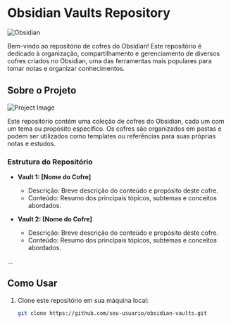 # Obsidian Vaults Repository

![Obsidian](https://th.bing.com/th/id/OIP.rT_UczbBJtFvRhTEecgahQAAAA?rs=1&pid=ImgDetMain|50)

Bem-vindo ao repositório de cofres do Obsidian! Este repositório é dedicado à organização, compartilhamento e gerenciamento de diversos cofres criados no Obsidian, uma das ferramentas mais populares para tomar notas e organizar conhecimentos.

## Sobre o Projeto

![Project Image](https://obsidian.md/images/example-vault.png)

Este repositório contém uma coleção de cofres do Obsidian, cada um com um tema ou propósito específico. Os cofres são organizados em pastas e podem ser utilizados como templates ou referências para suas próprias notas e estudos.

### Estrutura do Repositório

- **Vault 1: [Nome do Cofre]**
  - Descrição: Breve descrição do conteúdo e propósito deste cofre.
  - Conteúdo: Resumo dos principais tópicos, subtemas e conceitos abordados.
  
- **Vault 2: [Nome do Cofre]**
  - Descrição: Breve descrição do conteúdo e propósito deste cofre.
  - Conteúdo: Resumo dos principais tópicos, subtemas e conceitos abordados.

...

## Como Usar

1. Clone este repositório em sua máquina local:
   ```bash
   git clone https://github.com/seu-usuario/obsidian-vaults.git

